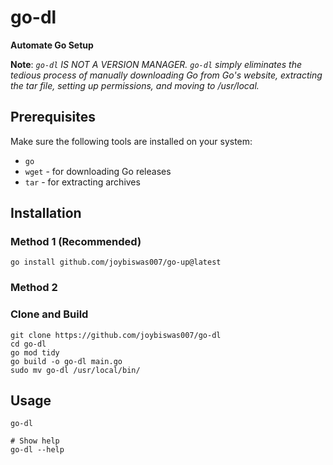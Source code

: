 # go-dl

**Automate Go Setup**

**Note**: _`go-dl` IS NOT A VERSION MANAGER. `go-dl` simply eliminates the tedious process of manually downloading Go from Go's website, extracting the tar file, setting up permissions, and moving to /usr/local._


## Prerequisites

Make sure the following tools are installed on your system:
- `go` 
- `wget` - for downloading Go releases
- `tar` - for extracting archives

## Installation
### Method 1 (Recommended)
```
go install github.com/joybiswas007/go-up@latest   
```
### Method 2
### Clone and Build
```
git clone https://github.com/joybiswas007/go-dl
cd go-dl
go mod tidy
go build -o go-dl main.go
sudo mv go-dl /usr/local/bin/
```

## Usage

```
go-dl

# Show help
go-dl --help
```
